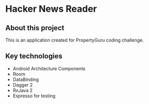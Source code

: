 # Hacker News Reader

## About this project

This is an application created for PropertyGuru coding challenge.

## Key technologies

- Android Architecture Components
- Room
- DataBinding
- Dagger 2
- RxJava 2
- Espresso for testing
